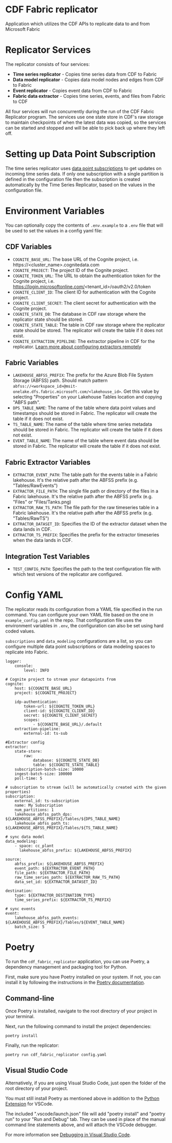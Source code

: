 # CDF Fabric replicator

Application which utilizes the CDF APIs to replicate data to and from Microsoft Fabric

# Replicator Services
The replicator consists of four services:
- **Time series replicator** - Copies time series data from CDF to Fabric
- **Data model replicator** - Copies data model nodes and edges from CDF to Fabric
- **Event replicator** - Copies event data from CDF to Fabric
- **Fabric data extractor** - Copies time series, events, and files from Fabric to CDF

All four services will run concurrently during the run of the CDF Fabric Replicator program.  The services use one state store in CDF's raw storage to maintain checkpoints of when the latest data was copied, so the services can be started and stopped and will be able to pick back up where they left off.

# Setting up Data Point Subscription

The time series replicator uses [data point subscriptions](https://cognite-sdk-python.readthedocs-hosted.com/en/latest/time_series.html#create-data-point-subscription) to get updates on incoming time series data.  If only one subscription with a single partition is defined in the configuration file then the subscription is created automatically by the Time Series Replicator, based on the values in the configuration file.

# Environment Variables

You can optionally copy the contents of `.env.example` to a `.env` file that will be used to set the values in a config yaml file:

## CDF Variables
- `COGNITE_BASE_URL`: The base URL of the Cognite project, i.e. https://<cluster_name>.cognitedata.com
- `COGNITE_PROJECT`: The project ID of the Cognite project.
- `COGNITE_TOKEN_URL`: The URL to obtain the authentication token for the Cognite project, i.e. https://login.microsoftonline.com/<tenant_id>/oauth2/v2.0/token
- `COGNITE_CLIENT_ID`: The client ID for authentication with the Cognite project.
- `COGNITE_CLIENT_SECRET`: The client secret for authentication with the Cognite project.
- `COGNITE_STATE_DB`: The database in CDF raw storage where the replicator state should be stored.
- `COGNITE_STATE_TABLE`: The table in CDF raw storage where the replicator state should be stored.  The replicator will create the table if it does not exist.
- `COGNITE_EXTRACTION_PIPELINE`: The extractor pipeline in CDF for the replicator.  [Learn more about configuring extractors remotely](https://docs.cognite.com/cdf/integration/guides/interfaces/configure_integrations)

## Fabric Variables
- `LAKEHOUSE_ABFSS_PREFIX`: The prefix for the Azure Blob File System Storage (ABFSS) path.  Should match pattern `abfss://<workspace_id>@msit-onelake.dfs.fabric.microsoft.com/<lakehouse_id>`.  Get this value by selecting "Properties" on your Lakehouse Tables location and copying "ABFS path".
- `DPS_TABLE_NAME`: The name of the table where data point values and timestamps should be stored in Fabric.  The replicator will create the table if it does not exist.
- `TS_TABLE_NAME`: The name of the table where time series metadata should be stored in Fabric.  The replicator will create the table if it does not exist.
- `EVENT_TABLE_NAME`: The name of the table where event data should be stored in Fabric. The replicator will create the table if it does not exist.

## Fabric Extractor Variables
- `EXTRACTOR_EVENT_PATH`: The table path for the events table in a Fabric lakehouse.  It's the relative path after the ABFSS prefix (e.g. "Tables/RawEvents")
- `EXTRACTOR_FILE_PATH`: The single file path or directory of the files in a Fabric lakehouse. It's the relative path after the ABFSS prefix (e.g. "Files" or "Files/Tanks.png)
- `EXTRACTOR_RAW_TS_PATH`: The file path for the raw timeseries table in a Fabric lakehouse. It's the relative path after the ABFSS prefix (e.g. "Tables/RawTS")
- `EXTRACTOR_DATASET_ID`: Specifies the ID of the extractor dataset when the data lands in CDF.
- `EXTRACTOR_TS_PREFIX`: Specifies the prefix for the extractor timeseries when the data lands in CDF.

## Integration Test Variables
- `TEST_CONFIG_PATH`: Specifies the path to the test configuration file with which test versions of the replicator are configured.

# Config YAML
The replicator reads its configuration from a YAML file specified in the run command.  You can configure your own YAML file based on the one in `example_config.yaml` in the repo.  That configuration file uses the environment variables in `.env`, the configuration can also be set using hard coded values.

`subscriptions` and `data_modeling` configurations are a list, so you can configure multiple data point subscriptions or data modeling spaces to replicate into Fabric.

```
logger:
    console:
        level: INFO

# Cognite project to stream your datapoints from
cognite:
    host: ${COGNITE_BASE_URL}
    project: ${COGNITE_PROJECT}

    idp-authentication:
        token-url: ${COGNITE_TOKEN_URL}
        client-id: ${COGNITE_CLIENT_ID}
        secret: ${COGNITE_CLIENT_SECRET}
        scopes:
            - ${COGNITE_BASE_URL}/.default
    extraction-pipeline:
        external-id: ts-sub

#Extractor config
extractor:
    state-store:
        raw:
            database: ${COGNITE_STATE_DB}
            table: ${COGNITE_STATE_TABLE}
    subscription-batch-size: 10000
    ingest-batch-size: 100000
    poll-time: 5

# subscription to stream (will be automatically created with the given properties)
subscription:
    external_id: ts-subscription
    name: My Subscription
    num_partitions: 1
    lakehouse_abfss_path_dps: ${LAKEHOUSE_ABFSS_PREFIX}/Tables/${DPS_TABLE_NAME}
    lakehouse_abfss_path_ts: ${LAKEHOUSE_ABFSS_PREFIX}/Tables/${TS_TABLE_NAME}

# sync data model
data_modeling:
    - space: cc_plant
      lakehouse_abfss_prefix: ${LAKEHOUSE_ABFSS_PREFIX}

source:
    abfss_prefix: ${LAKEHOUSE_ABFSS_PREFIX}
    event_path: ${EXTRACTOR_EVENT_PATH}
    file_path: ${EXTRACTOR_FILE_PATH}
    raw_time_series_path: ${EXTRACTOR_RAW_TS_PATH}
    data_set_id: ${EXTRACTOR_DATASET_ID}

destination:
    type: ${EXTRACTOR_DESTINATION_TYPE}
    time_series_prefix: ${EXTRACTOR_TS_PREFIX}

# sync events
event:
    lakehouse_abfss_path_events: ${LAKEHOUSE_ABFSS_PREFIX}/Tables/${EVENT_TABLE_NAME}
    batch_size: 5
```

# Poetry

To run the `cdf_fabric_replicator` application, you can use Poetry, a dependency management and packaging tool for Python.

First, make sure you have Poetry installed on your system. If not, you can install it by following the instructions in the [Poetry documentation](https://python-poetry.org/docs/#installation).

## Command-line

Once Poetry is installed, navigate to the root directory of your project in your terminal.

Next, run the following command to install the project dependencies:
```
poetry install
```

Finally, run the replicator:
```
poetry run cdf_fabric_replicator config.yaml
```

## Visual Studio Code

Alternatively, if you are using Visual Studio Code, just open the folder of the root directory of your project.

You must still install Poetry as mentioned above in addition to the [Python Extension](https://marketplace.visualstudio.com/items?itemName=ms-python.python) for VSCode.

The included ".vscode/launch.json" file will add "poetry install" and "poetry run" to your "Run and Debug" tab. They can be used in place of the manual command line statements above, and will attach the VSCode debugger.

For more information see [Debugging in Visual Studio Code](https://code.visualstudio.com/Docs/editor/debugging).

